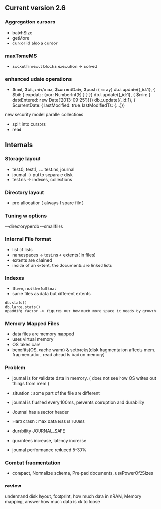 
Current version 2.6
-------------------

### Aggregation cursors
* batchSize
* getMore
* cursor id also a cursor 

### maxTomeMS
* socketTimeout blocks execution => solved

### enhanced udate operations
* $mul, $bit, $min/$max, $currentDate, $push ( array)
    db.t.update({_id:1}, { $bit: { expdata: {xor: NumberInt(5) } } })
    db.t.update({_id:1}, { $min: { dateEntered: new Date('2013-09-25')}})
    db.t.update({_id:1}, { $currentDate: { lastModified: true, lastModifiedTs: {...}})

new security model
parallel collections
* split into cursors
* read 

Internals
---------

### Storage layout

- test.0, test.1, .... test.ns, journal
- journal -> put to separate disk
- test.ns -> indexes, collections

### Directory layout

- pre-allocation ( always 1 spare file )

### Tuning w options
--directoryperdb
--smallfiles

### Internal File format
- list of lists
- namespaces -> test.ns-> extents( in files)
- extents are chained
- inside of an extent, the documents are linked lists

### Indexes
- Btree, not the full text
- same files as data but different extents

```
db.stats()
db.large.stats()
#padding factor -> figures out how much more space it needs by growth
```

### Memory Mapped Files
- data files are memory mapped
- uses virtual memory
- OS takes care
- benefits(OS, cache warm) & setbacks(disk fragmentation affects mem. fragmentation, read ahead is bad on memory)

### Problem
- journal is for validate data in memory. ( does not see how OS writes out things from mem )
- situation : some part of the file are different
- journal is flushed every 100ms, prevents corruption and durability

- Journal has a sector header
- Hard crash : max data loss is 100ms
- durability JOURNAL_SAFE
- gurantees increase, latency increase
- journal performance reduced 5-30%

### Combat fragmentation
- compact, Normalize schema, Pre-pad documents, usePowerOf2Sizes

### review
understand disk layout, footprint, how much data in nRAM, Memory mapping, answer how much data is ok to loose


